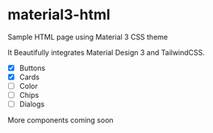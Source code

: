 # material3-html
Sample HTML page using Material 3 CSS theme


It Beautifully integrates Material Design 3 and TailwindCSS.

- [x] Buttons
- [x] Cards
- [ ] Color
- [ ] Chips
- [ ] Dialogs

More components coming soon

